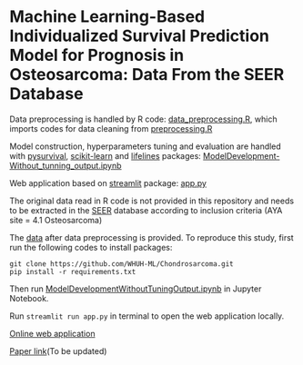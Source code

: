 # Machine Learning-Based Individualized Survival Prediction Model for Prognosis in Osteosarcoma: Data From the SEER Database

Data preprocessing is handled by R code: [data_preprocessing.R](data_preprocessing.R), which imports codes for data cleaning from [preprocessing.R](preprocessing.R)

Model construction, hyperparameters tuning and evaluation are handled with [pysurvival](https://github.com/square/pysurvival), [scikit-learn](https://github.com/scikit-learn/scikit-learn) and [lifelines](https://github.com/CamDavidsonPilon/lifelines) packages: [ModelDevelopment-Without_tunning_output.ipynb](ModelDevelopment-Without_tunning_output.ipynb)

Web application based on [streamlit](https://github.com/streamlit/streamlit) package: [app.py](app.py)

The original data read in R code is not provided in this repository and needs to be extracted in the [SEER](https://seer.cancer.gov/) database according to inclusion criteria (AYA site = 4.1 Osteosarcoma)

The [data](/data/data_surv.csv) after data preprocessing is provided. To reproduce this study, first run the following codes to install packages:
```
git clone https://github.com/WHUH-ML/Chondrosarcoma.git
pip install -r requirements.txt
```
Then run [ModelDevelopmentWithoutTuningOutput.ipynb](ModelDevelopmentWithoutTuningOutput.ipynb) in Jupyter Notebook.

Run ```streamlit run app.py``` in terminal to open the web application locally.

[Online web application](https://whuh-ml-osteosarcoma-app-yeovvi.streamlitapp.com/)

[Paper link](https://pubmed.ncbi.nlm.nih.gov/)(To be updated)
